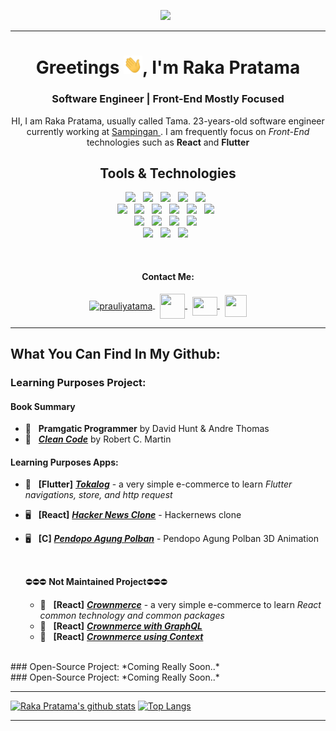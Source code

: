 <p align="center">
   <img src="https://spotify-github-profile.vercel.app/api/view.svg?uid=pks7q4l2bmc5geb00wjrp0vs8&cover_image=true&theme=default" />&nbsp;&nbsp;
</p> 

<hr>

<h1 align="center">
    Greetings <img src="https://raw.githubusercontent.com/ABSphreak/ABSphreak/master/gifs/Hi.gif" width="30px">, 
    I'm Raka Pratama
</h1>

<h3 align="center">
    Software Engineer | Front-End Mostly Focused
</h3>

<p align="center">
    HI, I am Raka Pratama, usually called Tama. 23-years-old software engineer currently working at 
        <a href="https://www.linkedin.com/company/sampinganid/mycompany/">
            Sampingan
        </a>.
    I am frequently focus on <em>Front-End</em> technologies such as <b>React</b> and <b>Flutter</b>
<p>

<h2 align="center">Tools & Technologies</h2>
<p align="center">
   <img src="https://img.shields.io/badge/HTML%20-%23F7DF1E.svg?&style=for-the-badge&color=E34F26" />&nbsp;&nbsp;
   <img src="https://img.shields.io/badge/css%20-%23F7DF1E.svg?&style=for-the-badge&color=5BA8EE" />&nbsp;&nbsp;
   <img src="https://img.shields.io/badge/TypeScript%20-%23F7DF1E.svg?&style=for-the-badge&color=3178C6" />&nbsp;&nbsp;
   <img src="https://img.shields.io/badge/JavaScript%20-%23F7DF1E.svg?&style=for-the-badge&color=F7DF1E" />&nbsp;&nbsp;
   <img src="https://img.shields.io/badge/Dart%20-%23F7DF1E.svg?&style=for-the-badge&color=3178C6" />&nbsp;&nbsp;
   <br />
   <img src="https://img.shields.io/badge/react%20-%23F7DF1E.svg?&style=for-the-badge&color=00D8FF" />&nbsp;&nbsp;
   <img src="https://img.shields.io/badge/Next.js%20-%23F7DF1E.svg?&style=for-the-badge&color=000" />&nbsp;&nbsp;
   <img src="https://img.shields.io/badge/Flutter%20-%23F7DF1E.svg?&style=for-the-badge&color=61DAFB" />&nbsp;&nbsp;
   <img src="https://img.shields.io/badge/React Native%20-%23F7DF1E.svg?&style=for-the-badge&color=61DAFB" />&nbsp;&nbsp;
   <img src="https://img.shields.io/badge/Vue.js%20-%23F7DF1E.svg?&style=for-the-badge&color=41B883" />&nbsp;&nbsp;
   <img src="https://img.shields.io/badge/Angular%20-%23F7DF1E.svg?&style=for-the-badge&color=DD0031" />&nbsp;&nbsp;
   <br />
   <img src="https://img.shields.io/badge/Node.js%20-%23F7DF1E.svg?&style=for-the-badge&color=6DB35A" />&nbsp;&nbsp;
   <img src="https://img.shields.io/badge/Fastify%20-%23F7DF1E.svg?&style=for-the-badge&color=6DB35A" />&nbsp;&nbsp;
   <img src="https://img.shields.io/badge/PostgreSQL%20-%23F7DF1E.svg?&style=for-the-badge&color=1E4C68" />&nbsp;&nbsp;
   <img src="https://img.shields.io/badge/MongoDB%20-%23F7DF1E.svg?&style=for-the-badge&color=5C9A37" />&nbsp;&nbsp;
   <br />
   <img src="https://img.shields.io/badge/Jest%20-%23F7DF1E.svg?&style=for-the-badge&color=F24F3B" />&nbsp;&nbsp;
   <img src="https://img.shields.io/badge/RTL%20-%23F7DF1E.svg?&style=for-the-badge&color=F24F3B" />&nbsp;&nbsp;
   <img src="https://img.shields.io/badge/Cypress%20-%23F7DF1E.svg?&style=for-the-badge&color=000" />&nbsp;&nbsp;
   <br />
</p> 

<br />
<h4 align="center">Contact Me:</h4>
<p align="center">
    <a href="https://www.linkedin.com/in/prauliyatama/" target="blank">
        <img 
            align="center" 
            alt="prauliyatama" 
            height="35"    
            src="https://image.flaticon.com/icons/png/512/174/174857.png" 
            width="35" 
        />
    </a>
    &nbsp;
    <a href="mailto: mgf.prauliyatama@gmail.com">
        <img 
            align="center" 
            src="https://cdn4.iconfinder.com/data/icons/social-media-logos-6/512/112-gmail_email_mail-512.png" 
            height="40" 
            width="40" 
        />
    </a>
     &nbsp;
    <a href="https://twitter.com/tamago_ssi">
        <img 
            align="center" 
            src="https://seeklogo.com/images/T/twitter-logo-A84FE9258E-seeklogo.com.png" 
            height="30" 
            width="40" 
        />
    </a>
    &nbsp;
    <a href="https://www.instagram.com/tamago.ssi/">
        <img 
            align="center" 
            src="https://upload.wikimedia.org/wikipedia/commons/thumb/9/96/Instagram.svg/1200px-Instagram.svg.png" 
            height="35" 
            width="35" 
        />
    </a>
</p>

<hr>

## What You Can Find In My Github:


### Learning Purposes Project:

#### Book Summary

* 📖 &nbsp; **Pramgatic Programmer** by David Hunt & Andre Thomas 
* 📖 &nbsp; [***Clean Code***](https://github.com/tamagossi/clean-code-summary) by Robert C. Martin 

#### Learning Purposes Apps:

* 📱 &nbsp; **[Flutter]** [***Tokalog***](https://github.com/tamagossi/tokalog) - a very simple e-commerce to learn *Flutter navigations, store, and http request* 
* 🖥 &nbsp; **[React]** [***Hacker News Clone***](https://github.com/tamagossi/hackernews-clone) - Hackernews clone
* 🖥 &nbsp; **[C]** [***Pendopo Agung Polban***](https://github.com/tamagossi/C-opengl-pendopo-agung-polban) - Pendopo Agung Polban 3D Animation 

    <br />

    ⛔⛔⛔ **Not Maintained Project**⛔⛔⛔
    * 📱 &nbsp; **[React]** [***Crownmerce***](https://github.com/tamagossi/hackernews-clone) - a very simple e-commerce to learn *React common technology and common packages* 
    * 📱 &nbsp; **[React]** [***Crownmerce with GraphQL***](https://github.com/tamagossi/crownmerce-using-graphql)
    * 📱 &nbsp; **[React]** [***Crownmerce using Context***](https://github.com/tamagossi/crownmerce-using-context)


<br />
### Open-Source Project:
*Coming Really Soon..*

<br />
### Open-Source Project:
*Coming Really Soon..*

<hr>

[![Raka Pratama's github stats](https://github-readme-stats.vercel.app/api?username=tamagossi&theme=material-palenight&count_private=true&hide=contribs)](https://github.com/anuraghazra/github-readme-stats)
[![Top Langs](https://github-readme-stats.vercel.app/api/top-langs/?username=tamagossi&theme=material-palenight&hide=Jupyter&layout=compact)](https://github.com/anuraghazra/github-readme-stats)
</div>

<hr />





